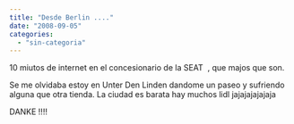 ```yaml
---
title: "Desde Berlin ...."
date: "2008-09-05"
categories: 
  - "sin-categoria"
---
```


10 miutos de internet en el concesionario de la SEAT  , que majos que son.

Se me olvidaba estoy en Unter Den Linden dandome un paseo y sufriendo alguna que otra tienda. La ciudad es barata hay muchos lidl jajajajajajaja

DANKE !!!!

